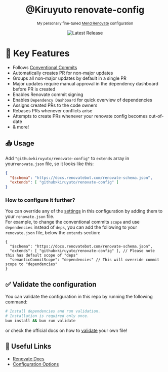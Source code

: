 <div align="center">
  <h1>@Kiruyuto renovate-config</h1>
  <p>
    <small>My personally fine-tuned <a href="https://www.mend.io/renovate-free/">Mend Renovate</a> configuration</small>
  </p>
  <img alt="Latest Release" src="https://img.shields.io/github/v/release/kiruyuto/renovate-config"/>
</div>

# 🚀 Key Features
- Follows [Conventional Commits](https://www.conventionalcommits.org/en/v1.0.0/)
- Automatically creates PR for non-major updates
- Groups all non-major updates by default in a single PR
- Major updates require manual approval in the dependency dashboard before PR is created
- Enables Renovate commit signing
- Enables `Dependency Dashboard` for quick overview of dependencies
- Assigns created PRs to the code owners
- Rebases PRs whenever conflicts arise
- Attempts to create PRs whenever your renovate config becomes out-of-date
- & more!

## 📥 Usage
Add `"github>kiruyuto/renovate-config"` to `extends` array in your`renovate.json` file, so it looks like this:
```json
{
  "$schema": "https://docs.renovatebot.com/renovate-schema.json",
  "extends": [ "github>kiruyuto/renovate-config" ]
}
```

### How to configure it further?
You can override any of the [settings](https://docs.renovatebot.com/configuration-options/) in this configuration by adding them to your `renovate.json` file.  
For example, to change the conventional commits `scope` and use `dependencies` instead of `deps`, you can add the following to your `renovate.json` file, below the `extends` section:
```jsonc
{
  "$schema": "https://docs.renovatebot.com/renovate-schema.json",
  "extends": [ "github>kiruyuto/renovate-config" ], // Please note this has default scope of "deps"
  "semanticCommitScope": "dependencies" // This will override commit scope to "dependencies"
}
```

## ✅ Validate the configuration
You can validate the configuration in this repo by running the following command:
```bash
# Install dependencies and run validation. 
# Installation is required only once.
bun install && bun run validate
```
or check the official docs on how to [validate](https://docs.renovatebot.com/config-validation/) your own file!

## 🔗 Useful Links
- [Renovate Docs](https://docs.renovatebot.com/)
- [Configuration Options](https://docs.renovatebot.com/configuration-options/)
